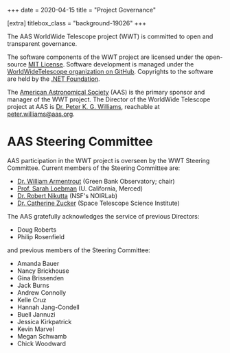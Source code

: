 +++
date = 2020-04-15
title = "Project Governance"

[extra]
titlebox_class = "background-19026"
+++

The AAS WorldWide Telescope project (WWT) is committed to open and transparent
governance.

The software components of the WWT project are licensed under the open-source
[MIT License]. Software development is managed under the
[WorldWideTelescope organization on GitHub][gh-wwt]. Copyrights to the
software are held by the [.NET Foundation][dnf].

[MIT License]: https://opensource.org/licenses/MIT
[gh-wwt]: https://github.com/WorldWideTelescope
[dnf]: https://dotnetfoundation.org/

The [American Astronomical Society][aas] (AAS) is the primary sponsor and
manager of the WWT project. The Director of the WorldWide Telescope project at
AAS is [Dr. Peter K. G. Williams][pkgw], reachable at <peter.williams@aas.org>.

[aas]: https://aas.org/
[pkgw]: https://newton.cx/~peter/


# AAS Steering Committee

AAS participation in the WWT project is overseen by the WWT Steering
Committee. Current members of the Steering Committee are:

- [Dr. William Armentrout][armentrout] (Green Bank Observatory; chair)
- [Prof. Sarah Loebman][loebman] (U. California, Merced)
- [Dr. Robert Nikutta][nikutta] (NSF's NOIRLab)
- [Dr. Catherine Zucker][zucker] (Space Telescope Science Institute)

[armentrout]: http://willarmentrout.com/
[loebman]: https://sarahloebman.wixsite.com/home
[nikutta]: https://datalab.noirlab.edu/people.php
[zucker]: https://catherinezucker.github.io/

The AAS gratefully acknowledges the service of previous Directors:

- Doug Roberts
- Philip Rosenfield

and previous members of the Steering Committee:

- Amanda Bauer
- Nancy Brickhouse
- Gina Brissenden
- Jack Burns
- Andrew Connolly
- Kelle Cruz
- Hannah Jang-Condell
- Buell Jannuzi
- Jessica Kirkpatrick
- Kevin Marvel
- Megan Schwamb
- Chick Woodward
